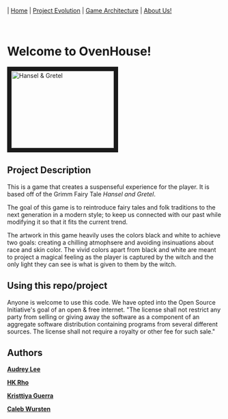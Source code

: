 | [Home](index.md) 	| [Project Evolution](ProjectEvolution.md)  | [Game Architecture](GameArchitecture.md) | [About Us!](AboutUs.md)


&nbsp;
&nbsp;

# Welcome to OvenHouse!

<a href="https://www.youtube.com/watch?v=8nnrd6bYsGE&t=1s
" target="_blank"><img src="https://thestoryshack.com/wp-content/uploads/2017/06/hansel-and-gretel-940x540.jpg" 
alt="Hansel & Gretel" width="240" height="180" border="10" /></a>
## Project Description 

This is a game that creates a suspenseful experience for the player. It is based off of the Grimm Fairy Tale *Hansel and Gretel*.

The goal of this game is to reintroduce fairy tales and folk traditions to the next generation in a modern style; to keep us connected with our past while modifying it so that it fits the current trend.

[//]: # (TODO: one sentence about the design decisions/artwork that we made)
The artwork in this game heavily uses the colors black and white to achieve two goals: creating a chilling atmophsere and avoiding insinuations about race and skin color. The vivid colors apart from black and white are meant to project a magical feeling as the player is captured by the witch and the only light they can see is what is given to them by the witch.

## Using this repo/project

Anyone is welcome to use this code. We have opted into the Open Source Initiative's goal of an open & free internet. 
"The license shall not restrict any party from selling or giving away the software as a component of an aggregate software distribution containing programs from several different sources. The license shall not require a royalty or other fee for such sale."


## Authors
[**Audrey Lee**](https://github.com/Audrey-Lee88)

[**HK Rho**](https://github.com/hkRho)

[**Kristtiya Guerra**](https://github.com/Kristtiya)

[**Caleb Wursten**](https://github.com/calebwursten)
